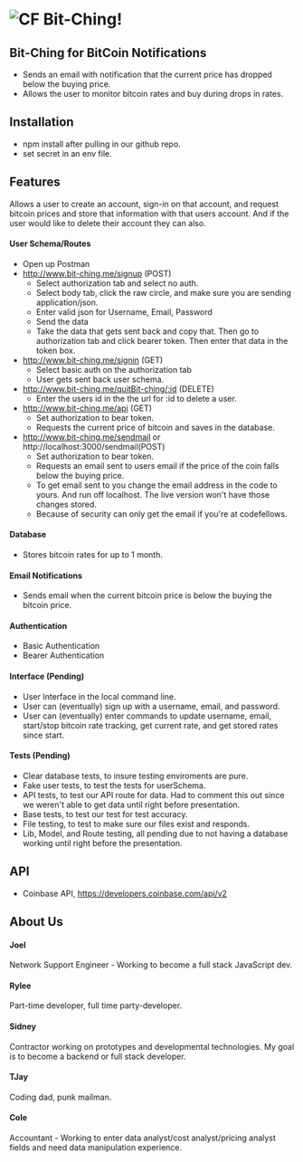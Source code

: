 ![CF](https://camo.githubusercontent.com/70edab54bba80edb7493cad3135e9606781cbb6b/687474703a2f2f692e696d6775722e636f6d2f377635415363382e706e67) Bit-Ching!
===


## Bit-Ching for BitCoin Notifications
* Sends an email with notification that the current price has dropped below the buying price.
* Allows the user to monitor bitcoin rates and buy during drops in rates.


## Installation
* npm install after pulling in our github repo.
* set secret in an env file.


## Features
Allows a user to create an account, sign-in on that account, and request bitcoin prices and store that information with that users account. And if the user would like to delete their account they can also.
#### User Schema/Routes
* Open up Postman
* http://www.bit-ching.me/signup (POST)
  - Select authorization tab and select no auth.
  - Select body tab, click the raw circle, and make sure you are sending application/json.
  - Enter valid json for Username, Email, Password
  - Send the data
  - Take the data that gets sent back and copy that. Then go to authorization tab and click bearer token. Then enter that data in the token box.
* http://www.bit-ching.me/signin (GET)
  - Select basic auth on the authorization tab
  - User gets sent back user schema.
* http://www.bit-ching.me/quitBit-ching/:id (DELETE)
  - Enter the users id in the the url for :id to delete a user.
* http://www.bit-ching.me/api (GET)
  - Set authorization to bear token.
  - Requests the current price of bitcoin and saves in the database.
* http://www.bit-ching.me/sendmail or http://localhost:3000/sendmail(POST)
  - Set authorization to bear token.
  - Requests an email sent to users email if the price of the coin falls below the buying price.
  - To get email sent to you change the email address in the code to yours. And run off localhost. The   live version won't have those changes stored.
  - Because of security can only get the email if you're at codefellows.
#### Database
* Stores bitcoin rates for up to 1 month.
#### Email Notifications
* Sends email when the current bitcoin price is below the buying the bitcoin price.
#### Authentication
* Basic Authentication
* Bearer Authentication
#### Interface (Pending)
* User Interface in the local command line.
* User can (eventually) sign up with a username, email, and password.
* User can (eventually) enter commands to update username, email, start/stop bitcoin rate tracking, get current rate, and get stored rates since start.
#### Tests (Pending)
* Clear database tests, to insure testing enviroments are pure.
* Fake user tests, to test the tests for userSchema.
* API tests, to test our API route for data. Had to comment this out since we weren't able to get data until right before presentation.
* Base tests, to test our test for test accuracy.
* File testing, to test to make sure our files exist and responds.
* Lib, Model, and Route testing, all pending due to not having a database working until right before the presentation.


## API
* Coinbase API, https://developers.coinbase.com/api/v2




## About Us
#### Joel
Network Support Engineer - Working to become a full stack JavaScript dev.

#### Rylee
Part-time developer, full time party-developer.

#### Sidney
Contractor working on prototypes and developmental technologies.  My goal is to become a backend or full stack developer.

#### TJay
Coding dad, punk mailman.  

#### Cole
Accountant - Working to enter data analyst/cost analyst/pricing analyst fields and need data manipulation experience.
